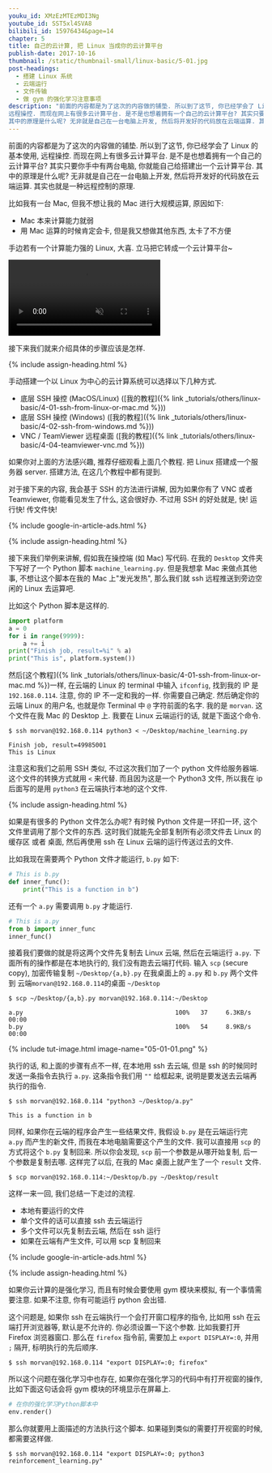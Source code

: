 ```yaml
---
youku_id: XMzEzMTEzMDI3Ng
youtube_id: SST5xl4SVA8
bilibili_id: 15976434&page=14
chapter: 5
title: 自己的云计算, 把 Linux 当成你的云计算平台
publish-date: 2017-10-16
thumbnail: /static/thumbnail-small/linux-basic/5-01.jpg
post-headings:
  - 搭建 Linux 系统
  - 云端运行
  - 文件传输
  - 做 gym 的强化学习注意事项
description: "前面的内容都是为了这次的内容做的铺垫. 所以到了这节, 你已经学会了 Linux 的基本使用,
远程操控. 而现在网上有很多云计算平台. 是不是也想着拥有一个自己的云计算平台? 其实只要你手中有两台电脑, 你就能自己给搭建出一个云计算平台.
其中的原理是什么呢? 无非就是自己在一台电脑上开发, 然后将开发好的代码放在云端运算. 其实也就是一种远程控制的原理."
---
```


前面的内容都是为了这次的内容做的铺垫. 所以到了这节, 你已经学会了 Linux 的基本使用,
远程操控. 而现在网上有很多云计算平台. 是不是也想着拥有一个自己的云计算平台? 其实只要你手中有两台电脑, 你就能自己给搭建出一个云计算平台.
其中的原理是什么呢? 无非就是自己在一台电脑上开发, 然后将开发好的代码放在云端运算. 其实也就是一种远程控制的原理.

比如我有一台 Mac, 但我不想让我的 Mac 进行大规模运算, 原因如下:
* Mac 本来计算能力就弱
* 用 Mac 运算的时候肯定会卡, 但是我又想做其他东西, 太卡了不方便

手边若有一个计算能力强的 Linux, 大喜. 立马把它转成一个云计算平台~

<video class="tut-content-video" controls loop autoplay muted>
  <source src="/static/results/linux-basic/04-01-01.mp4" type="video/mp4">
  Your browser does not support HTML5 video.
</video>

接下来我们就来介绍具体的步骤应该是怎样.






{% include assign-heading.html %}

手动搭建一个以 Linux 为中心的云计算系统可以选择以下几种方式.

* 底层 SSH 操控 (MacOS/Linux) ([我的教程]({% link _tutorials/others/linux-basic/4-01-ssh-from-linux-or-mac.md %}))
* 底层 SSH 操控 (Windows) ([我的教程]({% link _tutorials/others/linux-basic/4-02-ssh-from-windows.md %}))
* VNC / TeamViewer 远程桌面 ([我的教程]({% link _tutorials/others/linux-basic/4-04-teamviewer-vnc.md %}))

如果你对上面的方法感兴趣, 推荐仔细观看上面几个教程. 把 Linux 搭建成一个服务器 server. 搭建方法, 在这几个教程中都有提到.

对于接下来的内容, 我会基于 SSH 的方法进行讲解, 因为如果你有了 VNC 或者 Teamviewer, 你能看见发生了什么, 这会很好办.
不过用 SSH 的好处就是, 快! 运行快! 传文件快!







{% include google-in-article-ads.html %}

{% include assign-heading.html %}

接下来我们举例来讲解, 假如我在操控端 (如 Mac) 写代码. 在我的 `Desktop` 文件夹下写好了一个 Python 脚本 `machine_learning.py`.
但是我想拿 Mac 来做点其他事, 不想让这个脚本在我的 Mac 上"发光发热", 那么我们就 ssh 远程推送到旁边空闲的 Linux 去运算吧.

比如这个 Python 脚本是这样的.

```python
import platform
a = 0
for i in range(9999):
    a += i
print("Finish job, result=%i" % a)
print("This is", platform.system())
```

然后[这个教程]({% link _tutorials/others/linux-basic/4-01-ssh-from-linux-or-mac.md %})一样,
在云端的 Linux 的 terminal 中输入 `ifconfig`, 找到我的 IP 是 `192.168.0.114`. 注意, 你的 IP 不一定和我的一样.
你需要自己确定. 然后确定你的云端 Linux 的用户名, 也就是你 Terminal 中 `@` 字符前面的名字. 我的是 `morvan`.
这个文件在我 Mac 的 Desktop 上. 我要在 Linux 云端运行的话, 就是下面这个命令.

```shell
$ ssh morvan@192.168.0.114 python3 < ~/Desktop/machine_learning.py

Finish job, result=49985001
This is Linux
```

注意这和我们之前用 SSH 类似, 不过这次我们加了一个 python 文件给服务器端. 这个文件的转换方式就用 `<` 来代替.
而且因为这是一个 Python3 文件, 所以我在 ip 后面写的是用 `python3` 在云端执行本地的这个文件.






{% include assign-heading.html %}

如果是有很多的 Python 文件怎么办呢? 有时候 Python 文件是一环扣一环, 这个文件里调用了那个文件的东西.
这时我们就能先全部复制所有必须文件去 Linux 的缓存区 或者 桌面, 然后再使用 ssh 在 Linux 云端的运行传送过去的文件.

比如我现在需要两个 Python 文件才能运行, `b.py` 如下:

```python
# This is b.py
def inner_func():
    print("This is a function in b")
```

还有一个 `a.py` 需要调用 `b.py` 才能运行.

```python
# This is a.py
from b import inner_func
inner_func()
```

接着我们要做的就是将这两个文件先复制去 Linux 云端, 然后在云端运行 `a.py`. 下面所有的操作都是在本地执行的, 我们没有跑去云端打代码.
输入 `scp` (secure copy), 加密传输复制 `~/Desktop/{a,b}.py` 在我桌面上的 `a.py` 和 `b.py` 两个文件到 云端`morvan@192.168.0.114`的桌面
`~/Desktop`

```shell
$ scp ~/Desktop/{a,b}.py morvan@192.168.0.114:~/Desktop

a.py                                          100%   37     6.3KB/s   00:00
b.py                                          100%   54     8.9KB/s   00:00
```

{% include tut-image.html image-name="05-01-01.png" %}

执行的话, 和上面的步骤有点不一样, 在本地用 ssh 去云端, 但是 ssh 的时候同时发送一条指令去执行 `a.py`.
这条指令我们用 `""` 给框起来, 说明是要发送去云端再执行的指令.

```shell
$ ssh morvan@192.168.0.114 "python3 ~/Desktop/a.py"

This is a function in b
```

同样, 如果你在云端的程序会产生一些结果文件, 我假设 `b.py` 是在云端运行完 `a.py` 而产生的新文件, 而我在本地电脑需要这个产生的文件.
我可以直接用 `scp` 的方式将这个 `b.py` 复制回来. 所以你会发现, `scp` 前一个参数是从哪开始复制, 后一个参数是复制去哪.
这样完了以后, 在我的 Mac 桌面上就产生了一个 `result` 文件.

```shell
$ scp morvan@192.168.0.114:~/Desktop/b.py ~/Desktop/result
```


这样一来一回, 我们总结一下走过的流程.

* 本地有要运行的文件
* 单个文件的话可以直接 ssh 去云端运行
* 多个文件可以先复制去云端, 然后在 ssh 运行
* 如果在云端有产生文件, 可以用 scp 复制回来






{% include google-in-article-ads.html %}

{% include assign-heading.html %}

如果你云计算的是强化学习, 而且有时候会要使用 gym 模块来模拟, 有一个事情需要注意.
如果不注意, 你有可能运行 python 会出错.

这个问题是, 如果你 ssh 在云端执行一个会打开窗口程序的指令, 比如用 ssh 在云端打开浏览器等,
默认是不允许的. 你必须设置一下这个参数. 比如我要打开 Firefox 浏览器窗口.
那么在 `firefox` 指令前, 需要加上 `export DISPLAY=:0`, 并用 `;` 隔开, 标明执行的先后顺序.

```shell
$ ssh morvan@192.168.0.114 "export DISPLAY=:0; firefox"
```

所以这个问题在强化学习中也存在, 如果你在强化学习的代码中有打开视窗的操作, 比如下面这句话会将 gym 模块的环境显示在屏幕上.


```python
# 在你的强化学习Python脚本中
env.render()
```

那么你就要用上面描述的方法执行这个脚本. 如果碰到类似的需要打开视窗的时候, 都需要这样做.

```shell
$ ssh morvan@192.168.0.114 "export DISPLAY=:0; python3 reinforcement_learning.py"
```